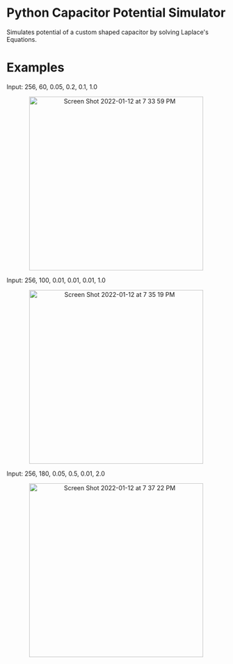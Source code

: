 # Python Capacitor Potential Simulator
Simulates potential of a custom shaped capacitor by solving Laplace's Equations. 
# Examples
Input: 256, 60, 0.05, 0.2, 0.1, 1.0

<p align="center">
<img width="400" alt="Screen Shot 2022-01-12 at 7 33 59 PM" src="https://user-images.githubusercontent.com/50428986/149261260-01e1f4ef-5a69-4c14-baa4-0d89d1c2f3e2.png">
<p>

Input: 256, 100, 0.01, 0.01, 0.01, 1.0

<p align="center">
<img width="400" alt="Screen Shot 2022-01-12 at 7 35 19 PM" src="https://user-images.githubusercontent.com/50428986/149261379-0531edb5-d81e-4b72-a1c7-dd6d99ab83e6.png">
<p>
  
Input: 256, 180, 0.05, 0.5, 0.01, 2.0

<p align="center">
<img width="400" alt="Screen Shot 2022-01-12 at 7 37 22 PM" src="https://user-images.githubusercontent.com/50428986/149261581-024933e2-3da5-4fb6-9863-4707866a4d7e.png">
<p>

